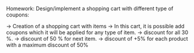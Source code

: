 Homework: Design/implement a shopping cart with different type of coupons:

-> Creation of a shopping cart with items
-> In this cart, it is possible add coupons which it will be applied for any type of item. 
	-> discount for all 30 %.
	-> discount of 50 % for next item.
    -> discount of +5% for each product with a maximum discount of 50%